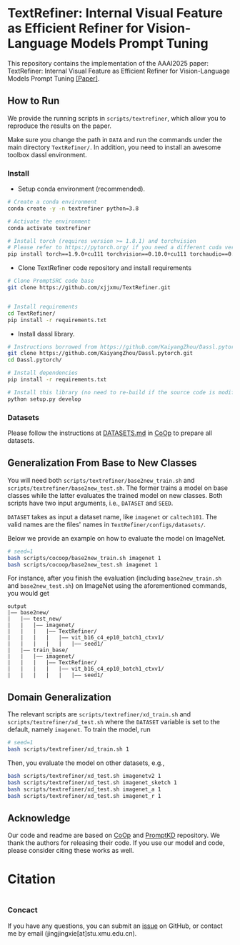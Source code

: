 # TextRefiner: Internal Visual Feature as Efficient Refiner for Vision-Language Models Prompt Tuning

This repository contains the implementation of the AAAI2025 paper: TextRefiner: Internal Visual Feature as Efficient Refiner for Vision-Language Models Prompt Tuning [[Paper]](https://arxiv.org/abs/2408.03735). 

## How to Run

We provide the running scripts in `scripts/textrefiner`, which allow you to reproduce the results on the paper.

Make sure you change the path in `DATA` and run the commands under the main directory `TextRefiner/`. In addition, you need to install an awesome toolbox dassl environment.

### Install

* Setup conda environment (recommended).
```bash
# Create a conda environment
conda create -y -n textrefiner python=3.8

# Activate the environment
conda activate textrefiner

# Install torch (requires version >= 1.8.1) and torchvision
# Please refer to https://pytorch.org/ if you need a different cuda version
pip install torch==1.9.0+cu111 torchvision==0.10.0+cu111 torchaudio==0.9.0 -f https://download.pytorch.org/whl/torch_stable.html
```

* Clone TextRefiner code repository and install requirements
```bash
# Clone PromptSRC code base
git clone https://github.com/xjjxmu/TextRefiner.git


# Install requirements
cd TextRefiner/
pip install -r requirements.txt
```

* Install dassl library.
```bash
# Instructions borrowed from https://github.com/KaiyangZhou/Dassl.pytorch#installation
git clone https://github.com/KaiyangZhou/Dassl.pytorch.git
cd Dassl.pytorch/

# Install dependencies
pip install -r requirements.txt

# Install this library (no need to re-build if the source code is modified)
python setup.py develop
```

### Datasets

Please follow the instructions at [DATASETS.md](https://github.com/KaiyangZhou/CoOp/blob/main/DATASETS.md) in [CoOp](https://github.com/KaiyangZhou/CoOp) to prepare all datasets.

## Generalization From Base to New Classes

You will need both `scripts/textrefiner/base2new_train.sh` and `scripts/textrefiner/base2new_test.sh`. The former trains a model on base classes while the latter evaluates the trained model on new classes. Both scripts have two input arguments, i.e., `DATASET` and `SEED`.

`DATASET` takes as input a dataset name, like `imagenet` or `caltech101`. The valid names are the files' names in `TextRefiner/configs/datasets/`.

Below we provide an example on how to evaluate the model on ImageNet.

```bash
# seed=1
bash scripts/cocoop/base2new_train.sh imagenet 1
bash scripts/cocoop/base2new_test.sh imagenet 1
```
For instance, after you finish the evaluation (including `base2new_train.sh` and `base2new_test.sh`) on ImageNet using the aforementioned commands, you would get

```
output
|–– base2new/
|   |–– test_new/
|   |   |–– imagenet/
|   |   |   |–– TextRefiner/
|   |   |   |   |–– vit_b16_c4_ep10_batch1_ctxv1/
|   |   |   |   |   |–– seed1/
|   |–– train_base/
|   |   |–– imagenet/
|   |   |   |–– TextRefiner/
|   |   |   |   |–– vit_b16_c4_ep10_batch1_ctxv1/
|   |   |   |   |   |–– seed1/
```


## Domain Generalization

The relevant scripts are `scripts/textrefiner/xd_train.sh` and `scripts/textrefiner/xd_test.sh` where the `DATASET` variable is set to the default, namely `imagenet`. To train the model, run
```bash
# seed=1
bash scripts/textrefiner/xd_train.sh 1
```

Then, you evaluate the model on other datasets, e.g.,

```bash
bash scripts/textrefiner/xd_test.sh imagenetv2 1
bash scripts/textrefiner/xd_test.sh imagenet_sketch 1
bash scripts/textrefiner/xd_test.sh imagenet_a 1
bash scripts/textrefiner/xd_test.sh imagenet_r 1
```

## Acknowledge

Our code and readme are based on [CoOp](https://github.com/KaiyangZhou/CoOp) and [PromptKD](https://github.com/zhengli97/PromptKD) repository. We thank the authors for releasing their code. If you use our model and code, please consider citing these works as well. 

# Citation

```
```



### Concact

If you have any questions, you can submit an [issue](https://github.com/zhengli97/PromptKD/issues) on GitHub, or contact me by email (jingjingxie[at]stu.xmu.edu.cn).

